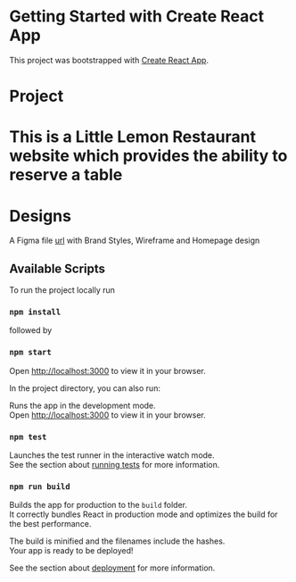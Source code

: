 # Getting Started with Create React App

This project was bootstrapped with [Create React App](https://github.com/facebook/create-react-app).

# Project

# This is a Little Lemon Restaurant website which provides the ability to reserve a table

# Designs

A Figma file [url](https://www.figma.com/design/SvwnCcFsUq3brQfCQLVFue/Capstone-wireframe?node-id=0-1&t=aWYKH84S5VfD2dHi-1) with Brand Styles, Wireframe and Homepage design

## Available Scripts

To run the project locally run

### `npm install`

followed by

### `npm start`

Open [http://localhost:3000](http://localhost:3000) to view it in your browser.

In the project directory, you can also run:

Runs the app in the development mode.\
Open [http://localhost:3000](http://localhost:3000) to view it in your browser.

### `npm test`

Launches the test runner in the interactive watch mode.\
See the section about [running tests](https://facebook.github.io/create-react-app/docs/running-tests) for more information.

### `npm run build`

Builds the app for production to the `build` folder.\
It correctly bundles React in production mode and optimizes the build for the best performance.

The build is minified and the filenames include the hashes.\
Your app is ready to be deployed!

See the section about [deployment](https://facebook.github.io/create-react-app/docs/deployment) for more information.
